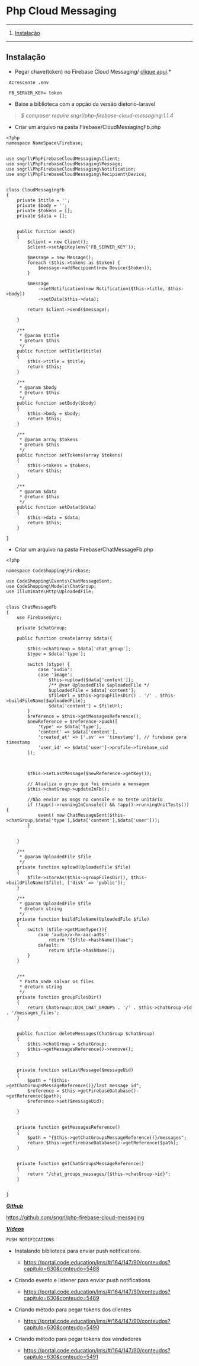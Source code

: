 # Php Cloud Messaging
*******
 1. [Instalação](#install)

*******
<div id='install'/>

## Instalação<br>

* Pegar chave(token) no Firebase Cloud Messaging/ [clique aqui](https://github.com/suporte-avdesign/comandos/blob/master/Hosts/Firebase/firebaseMessaging.md).*
```
 Acrescente .env
  
 FB_SERVER_KEY= token
```
* Baixe a biblioteca com a opção da versão dietorio-laravel
>*$ composer require sngrl/php-firebase-cloud-messaging:1.1.4*

* Criar um arquivo na pasta Firebase/CloudMessagingFb.php
```
<?php
namespace NameSpace\Firebase;


use sngrl\PhpFirebaseCloudMessaging\Client;
use sngrl\PhpFirebaseCloudMessaging\Message;
use sngrl\PhpFirebaseCloudMessaging\Notification;
use sngrl\PhpFirebaseCloudMessaging\Recipient\Device;


class CloudMessagingFb
{
    private $title = '';
    private $body = '';
    private $tokens = [];
    private $data = [];


    public function send()
    {
        $client = new Client();
        $client->setApiKey(env('FB_SERVER_KEY'));

        $message = new Message();
        foreach ($this->tokens as $token) {
            $message->addRecipient(new Device($token));
        }

        $message
            ->setNotification(new Notification($this->title, $this->body))
            ->setData($this->data);

        return $client->send($message);

    }

    /**
     * @param $title
     * @return $this
     */
    public function setTitle($title)
    {
        $this->title = $title;
        return $this;
    }

    /**
     * @param $body
     * @return $this
     */
    public function setBody($body)
    {
        $this->body = $body;
        return $this;
    }

    /**
     * @param array $tokens
     * @return $this
     */
    public function setTokens(array $tokens)
    {
        $this->tokens = $tokens;
        return $this;
    }

    /**
     * @param $data
     * @return $this
     */
    public function setData($data)
    {
        $this->data = $data;
        return $this;
    }

}
```
* Criar um arquivo na pasta Firebase/ChatMessageFb.php
```
<?php

namespace CodeShopping\Firebase;

use CodeShopping\Events\ChatMessageSent;
use CodeShopping\Models\ChatGroup;
use Illuminate\Http\UploadedFile;


class ChatMessageFb
{
    use FirebaseSync;

    private $chatGroup;

    public function create(array $data){

        $this->chatGroup = $data['chat_group'];
        $type = $data['type'];

        switch ($type) {
            case 'audio':
            case 'image':
                $this->upload($data['content']);
                /** @var UploadedFile $uploadedFile */
                $uploadedFile = $data['content'];
                $fileUrl = $this->groupFilesDir() . '/' . $this->buildFileName($uploadedFile);
                $data['content'] = $fileUrl;
        }
        $reference = $this->getMessagesReference();
        $newReference = $reference->push([
            'type' => $data['type'],
            'content' => $data['content'],
            'created_at' => ['.sv' => 'timestamp'], // firebase gera timestamp
            'user_id' => $data['user']->profile->firebase_uid
        ]);



        $this->setLastMessage($newReference->getKey());

        // Atualiza o grupo que foi enviado a mensagem
        $this->chatGroup->updateInFb();

        //Não enviar as msgs no console e no teste unitário
        if (!app()->runningInConsole() && !app()->runningUnitTests()) {
            event( new ChatMessageSent($this->chatGroup,$data['type'],$data['content'],$data['user']));
        }


    }

    /**
     * @param UploadedFile $file
     */
    private function upload(UploadedFile $file)
    {
        $file->storeAs($this->groupFilesDir(), $this->buildFileName($file), ['disk' => 'public']);
    }

    /**
     * @param UploadedFile $file
     * @return string
     */
    private function buildFileName(UploadedFile $file)
    {
        switch ($file->getMimeType()){
            case 'audio/x-hx-aac-adts':
                return "{$file->hashName()}aac";
            default:
                return $file->hashName();
        }
    }


    /**
     * Pasta onde salvar os files
     * @return string
     */
    private function groupFilesDir()
    {
        return ChatGroup::DIR_CHAT_GROUPS . '/' . $this->chatGroup->id . '/messages_files';
    }


    public function deleteMessages(ChatGroup $chatGroup)
    {
        $this->chatGroup = $chatGroup;
        $this->getMessagesReference()->remove();
    }


    private function setLastMessage($messageUid)
    {
        $path = "{$this->getChatGroupsMessageReference()}/last_message_id";
        $reference = $this->getFirebaseDatabase()->getReference($path);
        $reference->set($messageUid);

    }


    private function getMessagesReference()
    {
        $path = "{$this->getChatGroupsMessageReference()}/messages";
        return $this->getFirebaseDatabase()->getReference($path);
    }


    private function getChatGroupsMessageReference()
    {
        return "/chat_groups_messages/{$this->chatGroup->id}";
    }


}
```
**[*Github*](#)**

  https://github.com/sngrl/php-firebase-cloud-messaging

**[*Videos*](#)**
    
`PUSH NOTIFICATIONS`

* Instalando biblioteca para enviar push notifications.
  * https://portal.code.education/lms/#/164/147/90/conteudos?capitulo=630&conteudo=5488

* Criando evento e listener para enviar push notifications
  * https://portal.code.education/lms/#/164/147/90/conteudos?capitulo=630&conteudo=5489
  
* Criando método para pegar tokens dos clientes
  * https://portal.code.education/lms/#/164/147/90/conteudos?capitulo=630&conteudo=5490
  
* Criando método para pegar tokens dos vendedores
  * https://portal.code.education/lms/#/164/147/90/conteudos?capitulo=630&conteudo=5491


